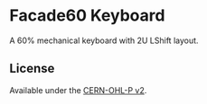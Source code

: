 # Facade60 Keyboard

A 60% mechanical keyboard with 2U LShift layout.

## License

 Available under the [CERN-OHL-P v2](/LICENSE).
 
